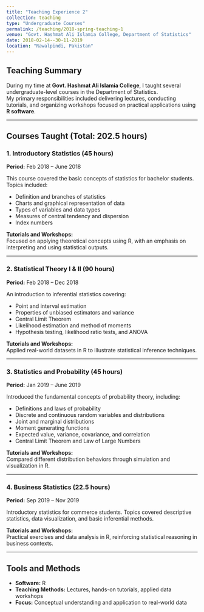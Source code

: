 ```yaml
---
title: "Teaching Experience 2"
collection: teaching
type: "Undergraduate Courses"
permalink: /teaching/2018-spring-teaching-1
venue: "Govt. Hashmat Ali Islamia College, Department of Statistics"
date: 2018-02-14--30-11-2019
location: "Rawalpindi, Pakistan"
---
```


## Teaching Summary

During my time at **Govt. Hashmat Ali Islamia College**, I taught several undergraduate-level courses in the Department of Statistics.  
My primary responsibilities included delivering lectures, conducting tutorials, and organizing workshops focused on practical applications using **R software**.

---

## Courses Taught (Total: 202.5 hours)

### 1. Introductory Statistics (45 hours)  
**Period:** Feb 2018 – June 2018  

This course covered the basic concepts of statistics for bachelor students.  
Topics included:
- Definition and branches of statistics  
- Charts and graphical representation of data  
- Types of variables and data types  
- Measures of central tendency and dispersion  
- Index numbers  

**Tutorials and Workshops:**  
Focused on applying theoretical concepts using R, with an emphasis on interpreting and using statistical outputs.

---

### 2. Statistical Theory I & II (90 hours)  
**Period:** Feb 2018 – Dec 2018  

An introduction to inferential statistics covering:
- Point and interval estimation  
- Properties of unbiased estimators and variance  
- Central Limit Theorem  
- Likelihood estimation and method of moments  
- Hypothesis testing, likelihood ratio tests, and ANOVA  

**Tutorials and Workshops:**  
Applied real-world datasets in R to illustrate statistical inference techniques.

---

### 3. Statistics and Probability (45 hours)  
**Period:** Jan 2019 – June 2019  

Introduced the fundamental concepts of probability theory, including:
- Definitions and laws of probability  
- Discrete and continuous random variables and distributions  
- Joint and marginal distributions  
- Moment generating functions  
- Expected value, variance, covariance, and correlation  
- Central Limit Theorem and Law of Large Numbers  

**Tutorials and Workshops:**  
Compared different distribution behaviors through simulation and visualization in R.

---

### 4. Business Statistics (22.5 hours)  
**Period:** Sep 2019 – Nov 2019  

Introductory statistics for commerce students. Topics covered descriptive statistics, data visualization, and basic inferential methods.  

**Tutorials and Workshops:**  
Practical exercises and data analysis in R, reinforcing statistical reasoning in business contexts.

---

## Tools and Methods
- **Software:** R  
- **Teaching Methods:** Lectures, hands-on tutorials, applied data workshops  
- **Focus:** Conceptual understanding and application to real-world data
